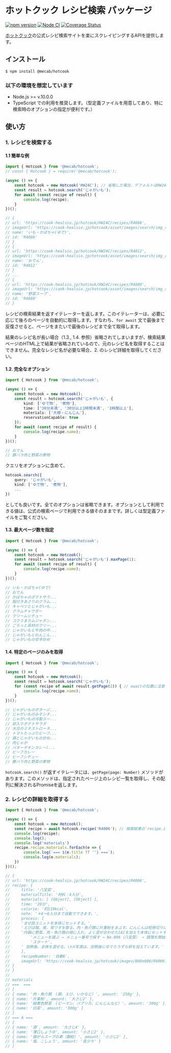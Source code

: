 ホットクック レシピ検索 パッケージ
=============================

[![npm version](https://badge.fury.io/js/%40mecab%2Fhotcook.svg)](https://badge.fury.io/js/%40mecab%2Fhotcook) [![Node CI](https://github.com/mecab/node-hotcook/workflows/Node%20CI/badge.svg)](https://github.com/mecab/node-hotcook/actions?query=workflow%3A%22Node+CI%22) [![Coverage Status](https://coveralls.io/repos/github/mecab/node-hotcook/badge.svg?branch=master)](https://coveralls.io/github/mecab/node-hotcook?branch=master)

[ホットクック](https://cook-healsio.jp/hotcook/)の公式レシピ検索サイトを楽にスクレイピングするAPIを提供します。

インストール
----------

```bash
$ npm install @mecab/hotcook
```
### 以下の環境を想定しています
  - Node.js >= v.10.0.0
  - TypeScript での利用を推奨します。（型定義ファイルを用意してあり、特に検索時のオプションの指定が便利です。）

使い方
-----

### 1. レシピを検索する

#### 1.1 簡単な例

```typescript
import { Hotcook } from '@mecab/hotcook';
// const { Hotcook } = require('@mecab/hotcook');

(async () => {
    const hotcook = new Hotcook('HW24C'); // 省略した場合、デフォルトはHW24Cです。
    const result = hotcook.search('じゃがいも');
    for await (const recipe of result) {
        console.log(recipe);
    }
})();

// {
// url: 'https://cook-healsio.jp/hotcook/HW24C/recipes/R4086',
// imageUrl: 'https://cook-healsio.jp/hotcook/asset/images/search/img_recipe_pc.png',
// name: 'いも・かぼちゃ(ゆで)',
// id: 'R4086'
// }
// {
// url: 'https://cook-healsio.jp/hotcook/HW24C/recipes/R4012',
// imageUrl: 'https://cook-healsio.jp/hotcook/asset/images/search/img_recipe_pc.png',
// name: 'おでん',
// id: 'R4012'
// }
// ...
// {
// url: 'https://cook-healsio.jp/hotcook/HW24C/recipes/R4080',
// imageUrl: 'https://cook-healsio.jp/hotcook/asset/images/search/img_recipe_pc.png',
// name: '野菜スープ',
// id: 'R4080'
// }
```

レシピの検索結果を返すイテレーターを返します。このイテレーターは、必要に応じて後ろのページを自動的に取得します。すなわち、`for await` 文で最後まで反復させると、ページをまたいで最後のレシピまで全て取得します。

結果のレシピ名が長い場合（1.3., 1.4. 参照）省略されてしまいますが、検索結果ページのHTML上で結果が省略されているので、元のレシピ名を取得することはできません。完全なレシピ名が必要な場合、2. のレシピ詳細を取得してください。

#### 1.2. 完全なオプション
```typescript
import { Hotcook } from '@mecab/hotcook';

(async () => {
    const hotcook = new Hotcook();
    const result = hotcook.search('じゃがいも', {
        kind: ['ゆで物', '煮物'],
        time: ['30分未満', '30分以上1時間未満', '1時間以上'],
        materials: ['大根・にんじん'],
        reservationCapable: true
    });
    for await (const recipe of result) {
        console.log(recipe.name);
    }
})();

// おでん
// 豚バラ肉と野菜の煮物
```

クエリをオプションに含めて、

```typescript
hotcook.search({
    query: 'じゃがいも',
    kind: ['ゆで物', '煮物'],
    ...
})
```

としても良いです。全てのオプションは省略できます。オプションとして利用できる値は、公式の検索ページで利用できる値そのままです。詳しくは型定義ファイルをご覧ください。

#### 1.3. 最大ページ数を指定
```typescript
import { Hotcook } from '@mecab/hotcook';

(async () => {
    const hotcook = new Hotcook();
    const result = hotcook.search('じゃがいも').maxPage(1);
    for await (const recipe of result) {
        console.log(recipe.name);
    }
})();

// いも・かぼちゃ(ゆで)
// おでん
// かぼちゃのポテトサラ...
// 殻付きあさりのクラム...
// キャベツとじゃがいも...
// クラムチャウダー
// クリームシチュー
// コクうまカムジャタン...
// ごろっと具材のクリー...
// じゃがいもと牛肉の中...
// じゃがいもとれんこん...
// じゃがいもの甘辛炒め
```

#### 1.4. 特定のページのみを取得
```typescript
import { Hotcook } from '@mecab/hotcook';

(async () => {
    const hotcook = new Hotcook();
    const result = hotcook.search('じゃがいも');
    for (const recipe of await result.getPage(2)) { // awaitの位置に注意
        console.log(recipe.name);
    }
})();

// じゃがいものポタージ...
// じゃがいものみそシチ...
// じゃがいもの冷製スー...
// 卵入りポテトサラダ
// 大豆のミネストローネ...
// トマトたっぷりビーフ...
// 鶏とじゃがいもの炒め...
// 肉じゃが
// バターチキンカレー(...
// ビーフカレー
// ビーフシチュー
// 豚バラ肉と野菜の煮物
```

`hotcook.search()` が返すイテレータには、`getPage(page: Number)` メソッドがあります。このメソッドは、指定されたページ上のレシピ一覧を取得し、その配列に解決されるPromiseを返します。

### 2. レシピの詳細を取得する
```typescript
import { Hotcook } from '@mecab/hotcook';

(async () => {
    const hotcook = new Hotcook();
    const recipe = await hotcook.recipe('R4006'); // 検索結果の`recipe.id`
    console.log(recipe);
    console.log();
    console.log('materials')
    recipe.recipe.materials.forEach(e => {
        console.log(`=== ${e.title ?? ''} ===`);
        console.log(e.materials);
    })
})();

// {
// url: 'https://cook-healsio.jp/hotcook/HW24C/recipes/R4006',
// recipe: {
//     title: '八宝菜',
//     materialTitle: '材料：4人分',
//     materials: [ [Object], [Object] ],
//     time: '20分',
//     calorie: '約119kcal',
//     note: '＊4～6人分まで自動でできます。',
//     process: [
//     'まぜ技ユニットを本体にセットする。',
//     'えびは殻、尾、背ワタを取る。肉・魚介類に片栗粉をまぶす。にんじんは短冊切りにする。その他の食材はひと口大に切る。',
//     '内鍋に野菜、肉・魚介類の順に入れ、よく混ぜ合わせた[A]を加えて本体にセットする。\n' +
//         'メニューを選ぶ → メニュー番号で探す → No.006（八宝菜） → 調理を開始する → ' +
//         'スタート',
//     ' 加熱後、全体を混ぜる。\n※写真は、加熱後にゆでたうずら卵を加えています。'
//     ],
//     recipeNumber: '自動6',
//     imageUrl: 'https://cook-healsio.jp/hotcook/images/800x600/R4006.jpg'
// }
// }
//
// materials
// ===  ===
// [
// { name: '肉・魚介類　(豚、えび、いかなど）', amount: '250g' },
// { name: '片栗粉', amount: '大さじ2' },
// { name: '緑黄色野菜　(ピーマン、パプリカ、にんじんなど）', amount: '300g' },
// { name: '白菜', amount: '300g' }
// ]
// === A ===
// [
// { name: '酒', amount: '大さじ4' },
// { name: '薄口しょうゆ', amount: '小さじ2' },
// { name: '鶏がらスープの素（顆粒）', amount: '小さじ2' },
// { name: '塩、こしょう', amount: '各少々' }
// ]
```
